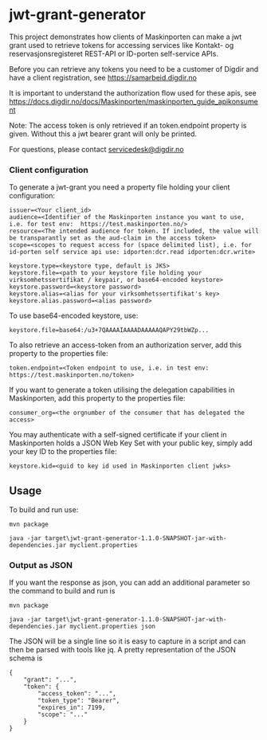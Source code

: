 # jwt-grant-generator

This project demonstrates how clients of Maskinporten can make a jwt grant used to retrieve tokens for accessing services like Kontakt- og reservasjonsregisteret REST-API or ID-porten self-service APIs.

Before you can retrieve any tokens you need to be a customer of Digdir and have a client registration, see https://samarbeid.digdir.no

It is important to understand the authorization flow used for these apis, see https://docs.digdir.no/docs/Maskinporten/maskinporten_guide_apikonsument 

Note: The access token is only retrieved if an token.endpoint property is given. Without this a jwt bearer grant will only be printed.

For questions, please contact servicedesk@digdir.no

### Client configuration
To generate a jwt-grant you need a property file holding your client configuration:

```
issuer=<Your client_id>
audience=<Identifier of the Maskinporten instance you want to use, i.e. for test env:  https://test.maskinporten.no/>
resource=<The intended audience for token. If included, the value will be transparantly set as the aud-claim in the access token>
scope=<scopes to request access for (space delimited list), i.e. for id-porten self service api use: idporten:dcr.read idporten:dcr.write>

keystore.type=<keystore type, default is JKS>
keystore.file=<path to your keystore file holding your virksomhetssertifikat / keypair, or base64-encoded keystore>
keystore.password=<keystore password>
keystore.alias=<alias for your virksomhetssertifikat's key>
keystore.alias.password=<alias password>

```

To use base64-encoded keystore, use:

```
keystore.file=base64:/u3+7QAAAAIAAAADAAAAAQAPY29tbWZp...
```

To also retrieve an access-token from an authorization server, add this property to the properties file:

```
token.endpoint=<Token endpoint to use, i.e. in test env: https://test.maskinporten.no/token>
```

If you want to generate a token utilising the delegation capabilities in Maskinporten, add this property to the properties file:
```
consumer_org=<the orgnumber of the consumer that has delegated the access>
```

You may authenticate with a self-signed certificate if your client in Maskinporten holds a JSON Web Key Set with your public key, simply add your key ID to the properties file:
```
keystore.kid=<guid to key id used in Maskinporten client jwks>
```

## Usage

To build and run use:

```
mvn package

java -jar target\jwt-grant-generator-1.1.0-SNAPSHOT-jar-with-dependencies.jar myclient.properties

```

### Output as JSON
If you want the response as json, you can add an additional parameter so the command to build and run is
```
mvn package

java -jar target\jwt-grant-generator-1.1.0-SNAPSHOT-jar-with-dependencies.jar myclient.properties json

```

The JSON will be a single line so it is easy to capture in a script and can then be parsed with tools like jq.
A pretty representation of the JSON schema is
```
{
    "grant": "...",
    "token": {
        "access_token": "...",
        "token_type": "Bearer",
        "expires_in": 7199,
        "scope": "..."
    }
}

```
